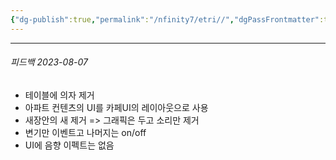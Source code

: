 ```yaml
---
{"dg-publish":true,"permalink":"/nfinity7/etri//","dgPassFrontmatter":true}
---
```



----
###### 피드백 2023-08-07
- 테이블에 의자 제거
- 아파트 컨텐츠의 UI를 카페UI의 레이아웃으로 사용
- 새장안의 새 제거 => 그래픽은 두고 소리만 제거
- 변기만 이벤트고 나머지는 on/off
- UI에 음향 이펙트는 없음